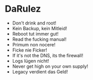 # DaRulez

- Don't drink and root!
- Kein Backup, kein Mitleid!
- Reboot tut immer gut!
- Read the fucking manual!
- Primum non nocere!
- Ficke nie Ficker!
- If it's not the DNS, its the firewall!
- Logs lügen nicht!
- Never get high on your own supply!
- Legacy verdient das Geld!
